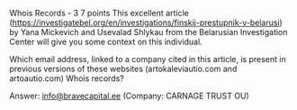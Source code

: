 Whois Records - 3
7 points
This excellent article (https://investigatebel.org/en/investigations/finskij-prestupnik-v-belarusi) by 
Yana Mickevich and Usevalad Shlykau from the Belarusian Investigation Center will give you some context on this individual.

Which email address, linked to a company cited in this article, is present in previous versions of these websites 
(artokaleviautio.com and artoautio.com) Whois records?

Answer: info@bravecapital.ee
(Company: CARNAGE TRUST OU)
